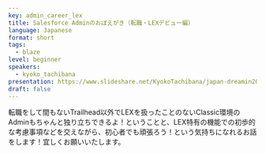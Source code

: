 ```yaml
---
key: admin_career_lex
title: Salesforce Adminのおぼえがき（転職・LEXデビュー編）
language: Japanese
format: short
tags:
  - blaze
level: beginner
speakers:
  - kyoko_tachibana
presentation: https://www.slideshare.net/KyokoTachibana/japan-dreamin2020-salesforce-adminlexafterver
draft: false
---
```

転職をして間もないTrailhead以外でLEXを扱ったことのないClassic環境のAdminもちゃんと独り立ちできるよ！ということと、LEX特有の機能での初歩的な考慮事項などを交えながら、初心者でも頑張ろう！という気持ちになれるお話をします！宜しくお願いいたします。